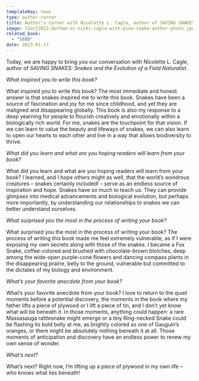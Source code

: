 ```yaml
---
templateKey: news
type: author-corner
title: Author's Corner with Nicolette L. Cagle, author of SAVING SNAKES
image: 13oct2022-durham-nc-nicki-cagle-with-pine-snake-author-photo.jpg
related_book:
  - "5880"
date: 2023-01-17
---
```

Today, we are happy to bring you our conversation with Nicolette L. Cagle, author of *SAVING SNAKES: Snakes and the Evolution of a Field Naturalist*.

*What inspired you to write this book?* 

What inspired you to write this book? The most immediate and honest answer is that snakes inspired me to write this book. Snakes have been a source of fascination and joy for me since childhood, and yet they are maligned and disappearing globally. This book is also my response to a deep yearning for people to flourish creatively and emotionally within a biologically rich world. For me, snakes are the touchpoint for that vision. If we can learn to value the beauty and lifeways of snakes, we can also learn to open our hearts to each other and live in a way that allows biodiversity to thrive.

*What did you learn and what are you hoping readers will learn from your book?* 

What did you learn and what are you hoping readers will learn from your book? I learned, and I hope others might as well, that the world’s wondrous creatures – snakes certainly included! – serve as an endless source of inspiration and hope. Snakes have so much to teach us. They can provide glimpses into medical advancements and biological evolution, but perhaps more importantly, by understanding our relationships to snakes we can better understand ourselves.

*What surprised you the most in the process of writing your book?* 

What surprised you the most in the process of writing your book? The process of writing this book made me feel extremely vulnerable, as if I were exposing my own secrets along with those of the snakes. I became a Fox Snake, coffee-colored and brushed with chocolate-brown blotches, deep among the wide-open purple-cone flowers and dancing compass plants in the disappearing prairie, belly to the ground, vulnerable but committed to the dictates of my biology and environment.

*What’s your favorite anecdote from your book?*

What’s your favorite anecdote from your book? I love to return to the quiet moments before a potential discovery, the moments in the book where my father lifts a piece of plywood or I lift a piece of tin, and I don’t yet know what will be beneath it. In those moments, anything could happen: a rare Massasauga rattlesnake might emerge or a tiny Ring-necked Snake could be flashing its bold belly at me, as brightly colored as one of Gauguin’s oranges, or there might be absolutely nothing beneath it at all. Those moments of anticipation and discovery have an endless power to renew my own sense of wonder. 

*What’s next?* 

What’s next? Right now, I’m lifting up a piece of plywood in my own life – who knows what lies beneath!